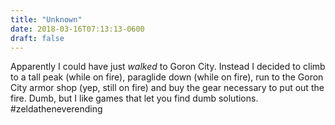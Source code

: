 ```yaml
---
title: "Unknown"
date: 2018-03-16T07:13:13-0600
draft: false
---
```


Apparently I could have just _walked_ to Goron City. Instead I decided to climb to a tall peak (while on fire), paraglide down (while on fire), run to the Goron City armor shop (yep, still on fire) and buy the gear necessary to put out the fire. Dumb, but I like games that let you find dumb solutions. #zeldatheneverending
